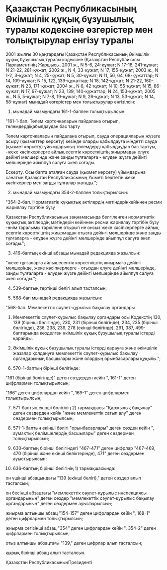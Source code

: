 # Қазақстан Республикасының Әкiмшiлiк құқық бұзушылық туралы кодексiне өзгерiстер мен толықтырулар енгiзу туралы

2001 жылғы 30 қаңтардағы Қазақстан Республикасының Әкiмшiлiк құқық бұзушылық туралы кодексiне (Қазақстан Республикасы Парламентiнiң Жаршысы, 2001 ж., N 5-6, 24-құжат; N 17-18, 241-құжат; N 21-22, 281-құжат; 2002 ж., N 4, 33-құжат; N 17, 155-құжат; 2003 ж., N 1-2, 3-құжат; N 4, 25-құжат; N 5, 30-құжат; N 11, 56, 64, 68-құжаттар; N 14, 109-құжат; N 15, 122, 139-құжаттар; N 18, 142-құжат; N 21-22, 160-құжат; N 23, 171-құжат; 2004 ж., N 6, 42-құжат; N 10, 55-құжат; N 15, 86-құжат; N 17, 97-құжат; N 23, 139, 140-құжаттар; N 24, 153-құжат; 2005 ж., N 5, 5-құжат; N 7-8, 19-құжат; N 9, 26-құжат; N 13, 53-құжат; N 14, 58-құжат) мынадай өзгерiстер мен толықтырулар енгiзiлсiн:

1) мынадай мазмұндағы 161-1-баппен толықтырылсын:

"161-1-бап. Төлем карточкаларын пайдалана отырып, төлемдердiқабылдаудан бас тарту

Төлем карточкаларын пайдалана отырып, сауда операцияларын жүзеге асыру (қызметтер көрсету) кезiнде оларды қабылдауға мiндеттi сауда (қызмет көрсету) ұйымдарының төлемдердi қабылдаудан бас тартуы, -жеке кәсiпкерлерге айлық есептiк көрсеткiштiң жиырмадан елуге дейiнгi мөлшерiнде және заңды тұлғаларға - елуден жүзге дейiнгi мөлшерiнде айыппұл салуға әкеп соғады.

Ескерту. Осы бапта аталған сауда (қызмет көрсету) ұйымдарына санатын Қазақстан Республикасының Үкiметi бекiтетiн жеке кәсiпкерлер мен заңды тұлғалар жатады.";

2) мынадай мазмұндағы 354-2-баппен толықтырылсын:

"354-2-бап. Нормативтiк құқықтық актiлердiң мәтiндерiнкейiннен ресми жариялау тәртiбiн бұзу

Қазақстан Республикасының заңнамасында белгiленген нормативтiк құқықтық актiлердiң мәтiндерiн кейiннен ресми жариялау тәртiбiн бұзу -өнiм таралымы тәркiлене отырып не онсыз жеке кәсiпкерлерге айлық есептiк көрсеткiштiң жиырмадан отызға дейiнгi мөлшерiнде және заңды тұлғаларға - елуден жүзге дейiнгі мөлшерiнде айыппұл салуға әкеп соғады.";

3) 416-баптың екiншi абзацы мынадай редакцияда жазылсын:

"жеке тұлғаларға айлық есептiк көрсеткiштiң жиырмаға дейiнгі мөлшерiнде, жеке кәсiпкерлерге - отыздан елуге дейiнгi мөлшерiнде, заңды тұлғаларға - елуден жүзге дейiнгi мөлшерiнде айыппұл салуға әкеп соғады.";

4) 539-баптың төртiншi бөлiгі алып тасталсын;

5) 568-бап мынадай редакцияда жазылсын:

"568-бап. Мемлекеттiк сәулет-құрылыс бақылау органдары

1. Мемлекеттiк сәулет-құрылыс бақылау органдары осы Кодекстiң 130, 139 (бiрiншi бөлiгiнде), 230, 231 (бiрiншi бөлiгiнде), 234, 235 (бiрiншi бөлiгiнде), 236, 238, 239, 278 (екiншi бөлiгiнде), 291, 387, 499-баптарында көзделген әкiмшiлiк құқық бұзушылық туралы iстердi қарайды.

2. Әкiмшiлiк құқық бұзушылық туралы iстердi қарауға және әкiмшiлiк жазалар қолдануға мемлекеттiк сәулет-құрылыс бақылау органдарының басшылары және олардың орынбасарлары құқылы.";

6) 570-1-баптың бiрiншi бөлiгiнде:

"161 (бiрiншi бөлiгiнде)" деген сөздерден кейiн ", 161-1" деген цифрлармен толықтырылсын;

"166" деген цифрлардан кейiн ", 169-1" деген цифрлармен толықтырылсын;

7) 571-баптың екiншi бөлiгiнiң 2) тармақшасы "Қаржылық бақылау" деген сөздерден кейiн "және мемлекеттiк сатып алу" деген сөздермен толықтырылсын;

8) 571-1-баптың екiншi бөлiгi "орынбасарлары" деген сөзден кейiн ", аумақтық бөлiмшелердiң басшылары" деген сөздермен толықтырылсын;

9) 630-баптың бiрiншi бөлiгiндегi "467-471" деген цифрлар "467-469, 470 (бiрiншi және екiншi бөлiктерiнде), 471" деген сөздермен ауыстырылсын;

10) 636-баптың бiрiншi бөлiгiнiң 1) тармақшасында:

он үшiншi абзацындағы "139 (екiншi бөлiгi)," деген сөздер алып тасталсын;

он бесiншi абзацтағы "мемлекеттiк сәулет-құрылыс инспекциясы органдарының" деген сөздер "мемлекеттiк сәулет-құрылыс бақылау органдарының" деген сөздермен ауыстырылсын;

жиырма алтыншы абзац "154-157" деген цифрлардан кейiн ", 168-1" деген цифрлармен толықтырылсын;

жиырма сегiзiншi абзац "354" деген цифрлардан кейiн ", 354-2" деген цифрлармен толықтырылсын;

отыз алтыншы абзацтағы "139," деген цифрлар алып тасталсын;

қырық бірінші абзац алып тасталсын.

Қазақстан РеспубликасыныңПрезиденті

